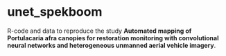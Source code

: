 # unet_spekboom
R-code and data to reproduce the study <strong>Automated mapping of Portulacaria afra canopies for restoration monitoring with convolutional neural networks and heterogeneous unmanned aerial vehicle imagery</strong>.
